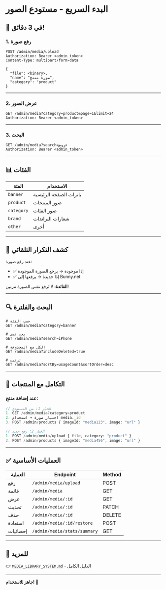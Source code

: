 # البدء السريع - مستودع الصور

## 🚀 في 3 دقائق!

### 1. رفع صورة

```http
POST /admin/media/upload
Authorization: Bearer <admin_token>
Content-Type: multipart/form-data

{
  "file": <binary>,
  "name": "صورة منتج",
  "category": "product"
}
```

---

### 2. عرض الصور

```http
GET /admin/media?category=product&page=1&limit=24
Authorization: Bearer <admin_token>
```

---

### 3. البحث

```http
GET /admin/media?search=عروض
Authorization: Bearer <admin_token>
```

---

## 📊 الفئات

| الفئة | الاستخدام |
|------|-----------|
| `banner` | بانرات الصفحة الرئيسية |
| `product` | صور المنتجات |
| `category` | صور الفئات |
| `brand` | شعارات البراندات |
| `other` | أخرى |

---

## 🎯 كشف التكرار التلقائي

عند رفع صورة:
- ✅ إذا موجودة → يرجع الصورة الموجودة
- ✅ إذا جديدة → يرفعها إلى Bunny.net

**الفائدة:** لا تُرفع نفس الصورة مرتين!

---

## 🔍 البحث والفلترة

```http
# حسب الفئة
GET /admin/media?category=banner

# بحث نصي
GET /admin/media?search=iPhone

# الكل مع المحذوفة
GET /admin/media?includeDeleted=true

# ترتيب
GET /admin/media?sortBy=usageCount&sortOrder=desc
```

---

## 🔄 التكامل مع المنتجات

### عند إضافة منتج:

```typescript
// الخيار 1: من المستودع
1. GET /admin/media?category=product
2. اختيار صورة → استخدام media._id
3. POST /admin/products { imageId: "media123", image: "url" }

// الخيار 2: رفع جديد
1. POST /admin/media/upload { file, category: "product" }
2. POST /admin/products { imageId: "media456", image: "url" }
```

---

## ✅ العمليات الأساسية

| العملية | Endpoint | Method |
|---------|----------|--------|
| رفع | `/admin/media/upload` | POST |
| قائمة | `/admin/media` | GET |
| عرض | `/admin/media/:id` | GET |
| تحديث | `/admin/media/:id` | PATCH |
| حذف | `/admin/media/:id` | DELETE |
| استعادة | `/admin/media/:id/restore` | POST |
| إحصائيات | `/admin/media/stats/summary` | GET |

---

## 📖 للمزيد

👉 [`MEDIA_LIBRARY_SYSTEM.md`](./MEDIA_LIBRARY_SYSTEM.md) - الدليل الكامل

---

**جاهز للاستخدام! 🎨**

